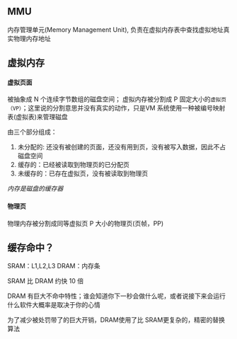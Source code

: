 ## MMU
内存管理单元(Memory Management Unit), 负责在虚拟内存表中查找虚拟地址真实物理内存地址



## 虚拟内存

#### 虚拟页面
被抽象成 N 个连续字节数组的磁盘空间；
虚拟内存被分割成 P 固定大小的`虚拟页（VP）`；这里说的分割意思并没有真实的动作，只是VM 系统使用一种被编号映射表(虚拟表)来管理磁盘

由三个部分组成：
1. 未分配的: 还没有被创建的页面，还没有用到页，没有被写入数据，因此不占磁盘空间
2. 缓存的：已经被读取到物理页的已分配页
3. 未缓存的：已存在虚拟页，没有被读取到物理页

*内存是磁盘的缓存器*

#### 物理页
物理内存被分割成同等虚拟页 P 大小的物理页(页帧，PP)


## 缓存命中？
SRAM：L1,L2,L3
DRAM：内存条

SRAM 比 DRAM 约快 10 倍

DRAM 有巨大不命中特性；谁会知道你下一秒会做什么呢，或者说接下来会运行什么软件大概率是取决于你的心情

为了减少被处罚带了的巨大开销，DRAM使用了比 SRAM更复杂的，精密的替换算法
